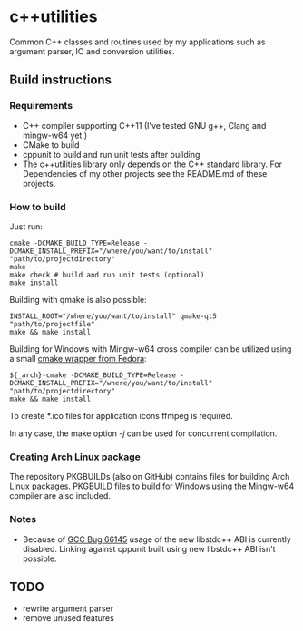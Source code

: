 # c++utilities
Common C++ classes and routines used by my applications such as argument parser, IO and conversion utilities.

## Build instructions
### Requirements
* C++ compiler supporting C++11 (I've tested GNU g++, Clang and mingw-w64 yet.)
* CMake to build
* cppunit to build and run unit tests after building
* The c++utilities library only depends on the C++ standard library. For Dependencies of my other projects
  see the README.md of these projects.

### How to build
Just run:
```
cmake -DCMAKE_BUILD_TYPE=Release -DCMAKE_INSTALL_PREFIX="/where/you/want/to/install" "path/to/projectdirectory"
make
make check # build and run unit tests (optional)
make install
```

Building with qmake is also possible:
```
INSTALL_ROOT="/where/you/want/to/install" qmake-qt5 "path/to/projectfile"
make && make install
```

Building for Windows with Mingw-w64 cross compiler can be utilized using a small
[cmake wrapper from Fedora](https://aur.archlinux.org/cgit/aur.git/tree/mingw-cmake.sh?h=mingw-w64-cmake):
```
${_arch}-cmake -DCMAKE_BUILD_TYPE=Release -DCMAKE_INSTALL_PREFIX="/where/you/want/to/install" "path/to/projectdirectory"
make && make install
```
To create *.ico files for application icons ffmpeg is required.

In any case, the make option *-j* can be used for concurrent compilation.

### Creating Arch Linux package
The repository PKGBUILDs (also on GitHub) contains files for building Arch Linux packages.
PKGBUILD files to build for Windows using the Mingw-w64 compiler are also included.

### Notes
* Because of [GCC Bug 66145](https://gcc.gnu.org/bugzilla/show_bug.cgi?id=66145) usage of the new libstdc++ ABI
  is currently disabled. Linking against cppunit built using new libstdc++ ABI isn't possible.

## TODO
- rewrite argument parser
- remove unused features
